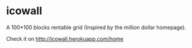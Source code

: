 # icowall

A 100*100 blocks rentable grid (Inspired by the million dollar homepage). 

Check it on http://icowall.herokuapp.com/home
